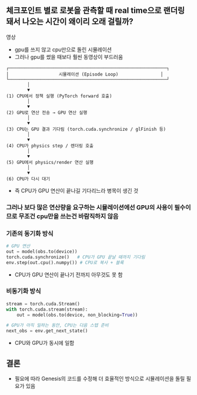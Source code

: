 ## 체크포인트 별로 로봇을 관측할 때 real time으로 랜더링 돼서 나오는 시간이 왜이리 오래 걸릴까?

영상

- gpu를 쓰지 않고 cpu만으로 돌린 시뮬레이션
- 그러나 gpu를 썼을 때보다 훨씬 동영상이 부드러움

```vbnet
┌────────────────────────────────────────────────────────────┐
│                   시뮬레이션 (Episode Loop)                │
└────────────────────────────────────────────────────────────┘
        │
        ▼
(1) CPU에서 정책 실행 (PyTorch forward 호출)
        │
        ▼
(2) GPU로 연산 전송 → GPU 연산 실행
        │
        ▼
(3) CPU는 GPU 결과 기다림 (torch.cuda.synchronize / glFinish 등)
        │
        ▼
(4) CPU가 physics step / 렌더링 호출
        │
        ▼
(5) GPU에서 physics/render 연산 실행
        │
        ▼
(6) CPU가 다시 대기
```
- 즉 CPU가 GPU 연산이 끝나길 기다리느라 병목이 생긴 것

### 그러나 보다 많은 연산량을 요구하는 시뮬레이션에선 GPU의 사용이 필수이므로 무조건 cpu만을 쓰는건 바람직하지 않음

### 기존의 동기화 방식
```python
# GPU 연산
out = model(obs.to(device))
torch.cuda.synchronize()   # CPU가 GPU 끝날 때까지 기다림
env.step(out.cpu().numpy()) # CPU로 복사 + 블록
```
- CPU가 GPU 연산이 끝나기 전까지 아무것도 못 함

### 비동기화 방식
```python
stream = torch.cuda.Stream()
with torch.cuda.stream(stream):
    out = model(obs.to(device, non_blocking=True))

# GPU가 아직 일하는 동안, CPU는 다음 스텝 준비
next_obs = env.get_next_state()
```
- CPU와 GPU가 동시에 일함

## 결론
- 필요에 따라 Genesis의 코드를 수정해 더 효율적인 방식으로 시뮬레이션을 돌릴 필요가 있음
